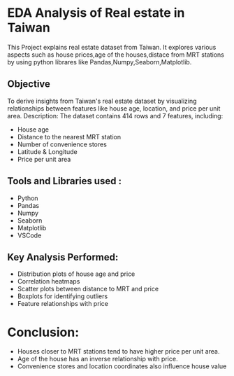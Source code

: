 # EDA Analysis of Real estate in Taiwan
This Project explains real estate dataset from Taiwan. It explores various aspects such as house prices,age of the houses,distace from MRT stations by using python librares
like Pandas,Numpy,Seaborn,Matplotlib.
## Objective
To derive insights from Taiwan's real estate dataset by visualizing relationships between features like house age, location, and price per unit area.
 Description: The dataset contains 414 rows and 7 features, including:
  - House age
  - Distance to the nearest MRT station
  - Number of convenience stores
  - Latitude & Longitude
  - Price per unit area
## Tools and Libraries used : 
  - Python
  - Pandas
  - Numpy
  - Seaborn
  - Matplotlib
  - VSCode
## Key Analysis Performed:
  - Distribution plots of house age and price
  - Correlation heatmaps
  - Scatter plots between distance to MRT and price
  - Boxplots for identifying outliers
  - Feature relationships with price
 # Conclusion:
 - Houses closer to MRT stations tend to have higher price per unit area.
 - Age of the house has an inverse relationship with price.
 - Convenience stores and location coordinates also influence house value
